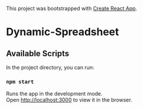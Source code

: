 ﻿This project was bootstrapped with [Create React App](https://github.com/facebook/create-react-app).

# Dynamic-Spreadsheet

## Available Scripts

In the project directory, you can run:

### `npm start`

Runs the app in the development mode.<br />
Open [http://localhost:3000](http://localhost:3000) to view it in the browser.

